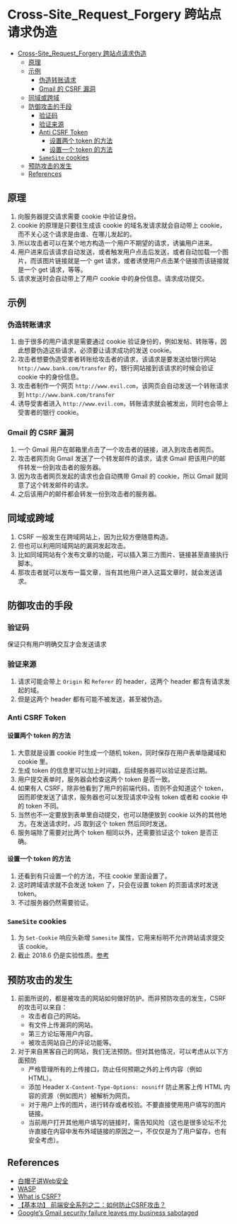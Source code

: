# Cross-Site_Request_Forgery 跨站点请求伪造


<!-- TOC -->

- [Cross-Site_Request_Forgery 跨站点请求伪造](#cross-site_request_forgery-跨站点请求伪造)
    - [原理](#原理)
    - [示例](#示例)
        - [伪造转账请求](#伪造转账请求)
        - [Gmail 的 CSRF 漏洞](#gmail-的-csrf-漏洞)
    - [同域或跨域](#同域或跨域)
    - [防御攻击的手段](#防御攻击的手段)
        - [验证码](#验证码)
        - [验证来源](#验证来源)
        - [Anti CSRF Token](#anti-csrf-token)
            - [设置两个 token 的方法](#设置两个-token-的方法)
            - [设置一个 token 的方法](#设置一个-token-的方法)
        - [`SameSite` cookies](#samesite-cookies)
    - [预防攻击的发生](#预防攻击的发生)
    - [References](#references)

<!-- /TOC -->


## 原理
1. 向服务器提交请求需要 cookie 中验证身份。
2. cookie 的原理是只要往生成该 cookie 的域名发请求就会自动带上 cookie，而不关心这个请求是由谁、在哪儿发起的。
3. 所以攻击者可以在某个地方构造一个用户不期望的请求，诱骗用户进来。
4. 用户进来后该请求自动发送，或者触发用户点击后发送，或者自动加载一个图片，而该图片链接就是一个 get 请求，或者诱使用户点击某个链接而该链接就是一个 get 请求，等等。
5. 请求发送时会自动带上了用户 cookie 中的身份信息。请求成功提交。


## 示例
### 伪造转账请求
1. 由于很多的用户请求是需要通过 cookie 验证身份的，例如发帖、转账等，因此想要伪造这些请求，必须要让请求成功的发送 cookie。
2. 攻击者想要伪造受害者转账给攻击者的请求，该请求是要发送给银行网站 `http://www.bank.com/transfer` 的，银行网站接到该请求的时候会验证 cookie 中的身份信息。
3. 攻击者制作一个网页 `http://www.evil.com`，该网页会自动发送一个转账请求到 `http://www.bank.com/transfer`
4. 诱导受害者进入 `http://www.evil.com`，转账请求就会被发出，同时也会带上受害者的银行 cookie。

### Gmail 的 CSRF 漏洞
1. 一个 Gmail 用户在邮箱里点击了一个攻击者的链接，进入到攻击者网页。
2. 攻击者网页向 Gmail 发送了一个转发邮件的请求，请求 Gmail 把该用户的邮件转发一份到攻击者的服务器。
3. 因为攻击者网页发起的请求也会自动携带 Gmail 的 cookie，所以 Gmail 就同意了这个转发邮件的请求。
4. 之后该用户的邮件都会转发一份到攻击者的服务器。


## 同域或跨域
1. CSRF 一般发生在跨域网站上，因为比较方便随意构造。
2. 但也可以利用同域网站的漏洞发起攻击。
3. 比如同域网站有个发布文章的功能，可以插入第三方图片、链接甚至直接执行脚本。
4. 那攻击者就可以发布一篇文章，当有其他用户进入这篇文章时，就会发送请求。


## 防御攻击的手段
### 验证码
保证只有用户明确交互才会发送请求

### 验证来源
1. 请求可能会带上 `Origin` 和 `Referer` 的 header，这两个 header 都含有请求发起的域。
2. 但是这两个 header 都有可能不被发送，甚至被伪造。

### Anti CSRF Token
#### 设置两个 token 的方法
1. 大意就是设置 cookie 时生成一个随机 token，同时保存在用户表单隐藏域和 cookie 里。
2. 生成 token 的信息里可以加上时间戳，后续服务器可以验证是否过期。
3. 用户提交表单时，服务器会检查这两个 token 是否一致。
4. 如果有人 CSRF，除非他看到了用户的前端代码，否则不会知道这个 token，因而即使发送了请求，服务器也可以发现请求中没有 token 或者和 cookie 中的 token 不同。
5. 当然也不一定要放到表单里自动提交，也可以随便放到 cookie 以外的其他地方。在发送请求时，JS 取到这个 token 然后同时发送。
6. 服务端除了需要对比两个 token 相同以外，还需要验证这个 token 是否正确。

#### 设置一个 token 的方法
1. 还看到有只设置一个的方法，不往 cookie 里面设置了。
2. 这时跨域请求就不会发送 token 了，只会在设置 token 的页面请求时发送 token。
3. 不过服务器仍然需要验证。


### `SameSite` cookies
1. 为 `Set-Cookie` 响应头新增 `Samesite` 属性，它用来标明不允许跨站请求提交该 cookie。
2. 截止 2018.6 仍是实验性质。[参考](https://developer.mozilla.org/en-US/docs/Web/HTTP/Cookies#SameSite_cookies)


## 预防攻击的发生
1. 前面所说的，都是被攻击的网站如何做好防护。而非预防攻击的发生，CSRF 的攻击可以来自：
    * 攻击者自己的网站。
    * 有文件上传漏洞的网站。
    * 第三方论坛等用户内容。
    * 被攻击网站自己的评论功能等。
2. 对于来自黑客自己的网站，我们无法预防。但对其他情况，可以考虑从以下方面预防
    * 严格管理所有的上传接口，防止任何预期之外的上传内容（例如 HTML）。
    * 添加 Header `X-Content-Type-Options: nosniff` 防止黑客上传 HTML 内容的资源（例如图片）被解析为网页。
    * 对于用户上传的图片，进行转存或者校验。不要直接使用用户填写的图片链接。
    * 当前用户打开其他用户填写的链接时，需告知风险（这也是很多论坛不允许直接在内容中发布外域链接的原因之一，不仅仅是为了用户留存，也有安全考虑）。


## References
* [白帽子讲Web安全](https://book.douban.com/subject/10546925/)
* <a href="https://www.owasp.org/index.php/Cross-Site_Request_Forgery_(CSRF)">WASP</a>
* [What is CSRF?](https://www.educba.com/what-is-csrf/)
* [【基本功】 前端安全系列之二：如何防止CSRF攻击？](https://zhuanlan.zhihu.com/p/46592479)
* [Google’s Gmail security failure leaves my business sabotaged](https://www.davidairey.com/google-gmail-security-hijack/)
